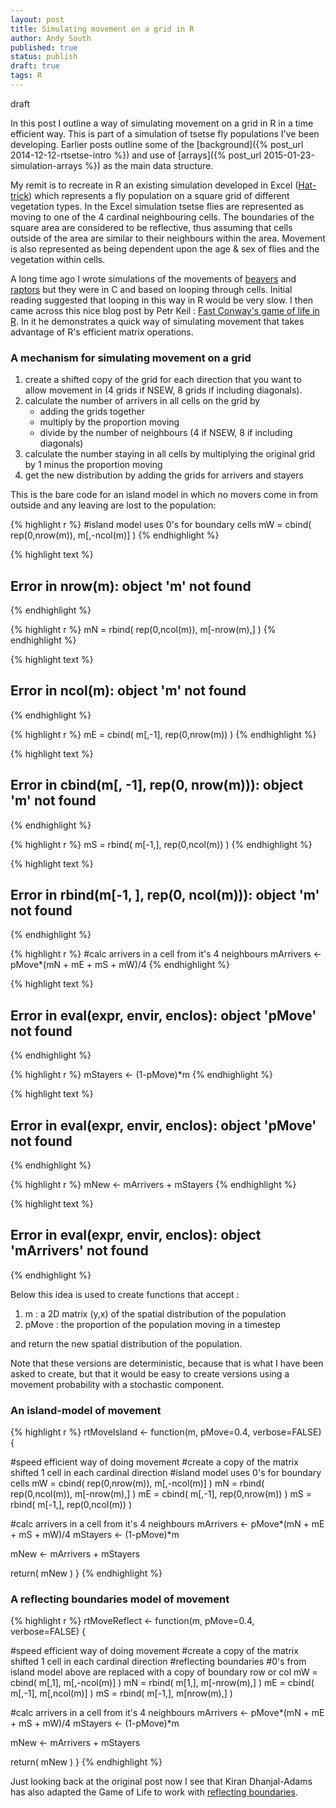 ```yaml
---
layout: post
title: Simulating movement on a grid in R
author: Andy South
published: true
status: publish
draft: true
tags: R 
---
```

 
draft
 
In this post I outline a way of simulating movement on a grid in R in a time efficient way. This is part of a simulation of tsetse fly populations I've been developing. Earlier posts outline some of the [background]({% post_url 2014-12-12-rtsetse-intro %}) and use of [arrays]({% post_url 2015-01-23-simulation-arrays %}) as the main data structure.
 
My remit is to recreate in R an existing simulation developed in Excel ([Hat-trick](www.tsetse.org)) which represents a fly population on a square grid of different vegetation types. In the Excel simulation tsetse flies are represented as moving to one of the 4 cardinal neighbouring cells. The boundaries of the square area are considered to be reflective, thus assuming that cells outside of the area are similar to their neighbours within the area. Movement is also represented as being dependent upon the age & sex of flies and the vegetation within cells.  
 
A long time ago I wrote simulations of the movements of [beavers](http://www.academia.edu/2267737/Simulating_the_proposed_reintroduction_of_the_European_beaver_Castor_fiber_to_Scotland) and [raptors](https://www.academia.edu/4460440/Mate_finding_dispersal_distances_and_population_growth_in_invading_species_a_spatially_explicit_model) but they were in C and based on looping through cells. Initial reading suggested that looping in this way in R would be very slow. I then came across this nice blog post by Petr Keil : [Fast Conway's game of life in R](http://www.petrkeil.com/?p=236). In it he demonstrates a quick way of simulating movement that takes advantage of R's efficient matrix operations. 
 
### A mechanism for simulating movement on a grid
 
1. create a shifted copy of the grid for each direction that you want to allow movement in (4 grids if NSEW, 8 grids if including diagonals).
1. calculate the number of arrivers in all cells on the grid by 
   + adding the grids together 
   + multiply by the proportion moving
   + divide by the number of neighbours (4 if NSEW, 8 if including diagonals)
1. calculate the number staying in all cells by multiplying the original grid by 1 minus the proportion moving 
1. get the new distribution by adding the grids for arrivers and stayers
 
This is the bare code for an island model in which no movers come in from outside and any leaving are lost to the population: 
 

{% highlight r %}
  #island model uses 0's for boundary cells
  mW = cbind( rep(0,nrow(m)), m[,-ncol(m)] )
{% endhighlight %}



{% highlight text %}
## Error in nrow(m): object 'm' not found
{% endhighlight %}



{% highlight r %}
  mN = rbind( rep(0,ncol(m)), m[-nrow(m),] )
{% endhighlight %}



{% highlight text %}
## Error in ncol(m): object 'm' not found
{% endhighlight %}



{% highlight r %}
  mE = cbind( m[,-1], rep(0,nrow(m)) )
{% endhighlight %}



{% highlight text %}
## Error in cbind(m[, -1], rep(0, nrow(m))): object 'm' not found
{% endhighlight %}



{% highlight r %}
  mS = rbind( m[-1,], rep(0,ncol(m)) )
{% endhighlight %}



{% highlight text %}
## Error in rbind(m[-1, ], rep(0, ncol(m))): object 'm' not found
{% endhighlight %}



{% highlight r %}
  #calc arrivers in a cell from it's 4 neighbours
  mArrivers <- pMove*(mN + mE + mS + mW)/4
{% endhighlight %}



{% highlight text %}
## Error in eval(expr, envir, enclos): object 'pMove' not found
{% endhighlight %}



{% highlight r %}
  mStayers <- (1-pMove)*m
{% endhighlight %}



{% highlight text %}
## Error in eval(expr, envir, enclos): object 'pMove' not found
{% endhighlight %}



{% highlight r %}
  mNew <- mArrivers + mStayers
{% endhighlight %}



{% highlight text %}
## Error in eval(expr, envir, enclos): object 'mArrivers' not found
{% endhighlight %}
 
 
Below this idea is used to create functions that accept :
1.  m : a 2D matrix (y,x) of the spatial distribution of the population
1.  pMove : the proportion of the population moving in a timestep
 
and return the new spatial distribution of the population.
 
Note that these versions are deterministic, because that is what I have been asked to create, but that it would be easy to create versions using a movement probability with a stochastic component.
 
 
### An island-model of movement
 

{% highlight r %}
rtMoveIsland <- function(m, pMove=0.4, verbose=FALSE) {
  
  #speed efficient way of doing movement
  #create a copy of the matrix shifted 1 cell in each cardinal direction
  #island model uses 0's for boundary cells
  mW = cbind( rep(0,nrow(m)), m[,-ncol(m)] )
  mN = rbind( rep(0,ncol(m)), m[-nrow(m),] )
  mE = cbind( m[,-1], rep(0,nrow(m)) )
  mS = rbind( m[-1,], rep(0,ncol(m)) )
 
  #calc arrivers in a cell from it's 4 neighbours
  mArrivers <- pMove*(mN + mE + mS + mW)/4
  mStayers <- (1-pMove)*m
  
  mNew <- mArrivers + mStayers
  
  return( mNew )
}
{% endhighlight %}
 
 
### A reflecting boundaries model of movement
 

{% highlight r %}
rtMoveReflect <- function(m, pMove=0.4, verbose=FALSE) {
  
  #speed efficient way of doing movement
  #create a copy of the matrix shifted 1 cell in each cardinal direction
  #reflecting boundaries
  #0's from island model above are replaced with a copy of boundary row or col
  mW = cbind( m[,1], m[,-ncol(m)] )
  mN = rbind( m[1,], m[-nrow(m),] )
  mE = cbind( m[,-1], m[,ncol(m)] )
  mS = rbind( m[-1,], m[nrow(m),] ) 
  
  #calc arrivers in a cell from it's 4 neighbours
  mArrivers <- pMove*(mN + mE + mS + mW)/4
  mStayers <- (1-pMove)*m
  
  mNew <- mArrivers + mStayers
  
  return( mNew )
}
{% endhighlight %}
 
Just looking back at the original post now I see that Kiran Dhanjal-Adams has also adapted the Game of Life to work with [reflecting boundaries](https://uqkdhanj.wordpress.com/2014/10/20/getting-started-with-r/).
 
 
 
 
 
 
 
 
 
 
 
 
